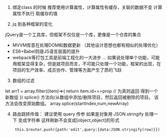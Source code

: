 1. 绑定class 的时候   推荐使用计算属性，计算属性有缓存，关联的数据不变  计算属性不执行 取缓存的值


2. jq 到各种框架的变化

jQuery是一个工具库，但框架不仅仅是一个库，更像是一个仓库的集合    

+ MVVM库意在处理DOM和数据更新 （其他设计思想也都有相似的处理优化）
+ ES6+Babel则是JS语言层面的提升
+ webpack等打包工具是前端工程化的一大进步
...
如果说处理单个功能，可能用框架显得复杂，但是就项目而言，不可能只处理一个功能，框架的出现，在项目的生产效率、成员协作、管理等方面产生了质的飞跃



3. 数组的过滤

let arr1 = array.filter((item)=>{
 return  item.id===prop  // 为真则返回  得到一个新数组
})
splice() 方法向/从数组中添加/删除项目，然后返回被删除的项目。 该方法会改变原始数组。
array.splice(startIndex,num,newArray)


4. 路由跳转传值： 建议使用 query 传参  如果是对象用 JSON.stringify 处理一下  变成字符串  这样刷新不会变成[object,object]的形式

        this.$router.push({path:'edit',query:{data:JSON.stringify(row)}})

